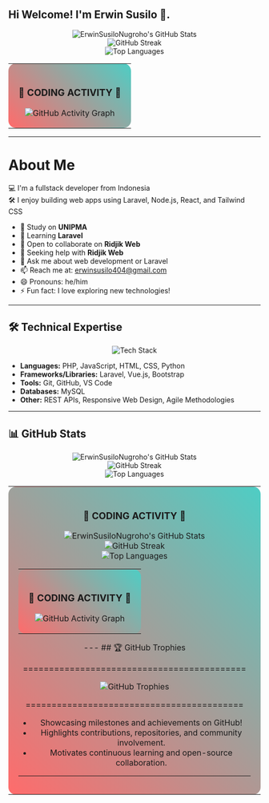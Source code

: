 ## Hi Welcome! I'm Erwin Susilo 👋.
<p align="center">
    <img src="https://github-readme-stats-sigma-five.vercel.app/api?username=ErwinSusiloNugroho&show_icons=true&theme=radical&count_private=true&hide_border=true&include_all_commits=true" alt="ErwinSusiloNugroho's GitHub Stats" />
    <br/>
    <img src="https://github-readme-streak-stats.herokuapp.com/?user=ErwinSusiloNugroho&theme=radical&hide_border=true&date_format=M%20j%5B%2C%20Y%5D" alt="GitHub Streak" />
    <br/>
    <img src="https://github-readme-stats.vercel.app/api/top-langs/?username=ErwinSusiloNugroho&layout=compact&theme=radical&hide_border=true&langs_count=8&card_width=445" alt="Top Languages" />
</p>

<table align="center">
<tr>
<td align="center" style="padding: 20px; background: linear-gradient(45deg, #ff6b6b, #4ecdc4); border-radius: 15px;">

### 🚀 **CODING ACTIVITY** 🚀

<img src="https://github-readme-activity-graph.vercel.app/graph?username=ErwinSusiloNugroho&theme=radical&hide_border=true&area=true&bg_color=0d1117" alt="GitHub Activity Graph" />

</td>
</tr>
</table>

-----

# About Me
💻 I'm a fullstack developer from Indonesia <br>
🛠 I enjoy building web apps using Laravel, Node.js, React, and Tailwind CSS
- 🔭 Study on **UNIPMA**
- 🌱 Learning **Laravel**
- 👯 Open to collaborate on **Ridjik Web**
- 🤔 Seeking help with **Ridjik Web**
- 💬 Ask me about web development or Laravel
- 📫 Reach me at: [erwinsusilo404@gmail.com](erwinsusilo404@gmail.com)
- 😄 Pronouns: he/him
- ⚡ Fun fact: I love exploring new technologies!

-----

## 🛠️ Technical Expertise
<p align="center">
    <img src="https://skillicons.dev/icons?i=php,js,html,css,python,laravel,vue,bootstrap,git,github,vscode,mysql" alt="Tech Stack" />
</p>

- **Languages:** PHP, JavaScript, HTML, CSS, Python
- **Frameworks/Libraries:** Laravel, Vue.js, Bootstrap
- **Tools:** Git, GitHub, VS Code
- **Databases:** MySQL
- **Other:** REST APIs, Responsive Web Design, Agile Methodologies

-----

## 📊 GitHub Stats

<p align="center">
    <img src="https://github-readme-stats.vercel.app/api?username=ErwinSusiloNugroho&show_icons=true&theme=radical&count_private=true&hide_border=true&include_all_commits=true" alt="ErwinSusiloNugroho's GitHub Stats" />
    <br/>
    <img src="https://github-readme-streak-stats.herokuapp.com/?user=ErwinSusiloNugroho&theme=radical&hide_border=true&date_format=M%20j%5B%2C%20Y%5D" alt="GitHub Streak" />
    <br/>
    <img src="https://github-readme-stats.vercel.app/api/top-langs/?username=ErwinSusiloNugroho&layout=compact&theme=radical&hide_border=true&langs_count=8&card_width=445" alt="Top Languages" />
</p>

<table align="center">
<tr>
<td align="center" style="padding: 20px; background: linear-gradient(45deg, #ff6b6b, #4ecdc4); border-radius: 15px;">

### 🚀 **CODING ACTIVITY** 🚀

<p align="center">
    <img src="https://github-readme-stats.vercel.app/api?username=ErwinSusiloNugroho&show_icons=true&theme=radical&count_private=true&hide_border=true&include_all_commits=true&cache_seconds=1800" alt="ErwinSusiloNugroho's GitHub Stats" />
    <br/>
    <img src="https://github-readme-streak-stats.herokuapp.com/?user=ErwinSusiloNugroho&theme=radical&hide_border=true&date_format=M%20j%5B%2C%20Y%5D" alt="GitHub Streak" />
    <br/>
    <img src="https://github-readme-stats.vercel.app/api/top-langs/?username=ErwinSusiloNugroho&layout=compact&theme=radical&hide_border=true&langs_count=8&card_width=445" alt="Top Languages" />
</p>

<table align="center">
<tr>
<td align="center" style="padding: 20px; background: linear-gradient(45deg, #ff6b6b, #4ecdc4); border-radius: 15px;">

### 🚀 **CODING ACTIVITY** 🚀

<img src="https://github-readme-activity-graph.vercel.app/graph?username=ErwinSusiloNugroho&theme=radical&hide_border=true&area=true&bg_color=0d1117" alt="GitHub Activity Graph" />

</td>
</tr>
</table>
---
## 🏆 GitHub Trophies

<p align="center">
    ===========================================
</p>
<p align="center">
    <img src="https://github-profile-trophy.vercel.app/?username=ErwinSusiloNugroho&theme=matrix&no-frame=false&margin-w=15&column=7" alt="GitHub Trophies" />
</p>
<p align="center">
    ==========================================
</p>

- Showcasing milestones and achievements on GitHub!
- Highlights contributions, repositories, and community involvement.
- Motivates continuous learning and open-source collaboration.

---
</p>

